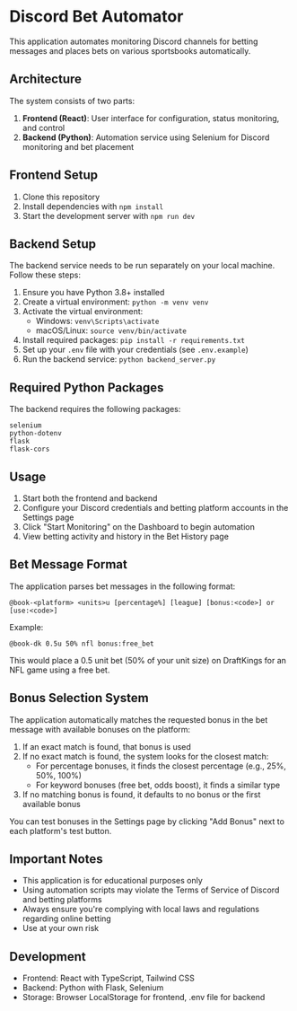
# Discord Bet Automator

This application automates monitoring Discord channels for betting messages and places bets on various sportsbooks automatically.

## Architecture

The system consists of two parts:

1. **Frontend (React)**: User interface for configuration, status monitoring, and control
2. **Backend (Python)**: Automation service using Selenium for Discord monitoring and bet placement

## Frontend Setup

1. Clone this repository
2. Install dependencies with `npm install`
3. Start the development server with `npm run dev`

## Backend Setup

The backend service needs to be run separately on your local machine. Follow these steps:

1. Ensure you have Python 3.8+ installed
2. Create a virtual environment: `python -m venv venv`
3. Activate the virtual environment:
   - Windows: `venv\Scripts\activate`
   - macOS/Linux: `source venv/bin/activate`
4. Install required packages: `pip install -r requirements.txt`
5. Set up your `.env` file with your credentials (see `.env.example`)
6. Run the backend service: `python backend_server.py`

## Required Python Packages

The backend requires the following packages:

```
selenium
python-dotenv
flask
flask-cors
```

## Usage

1. Start both the frontend and backend
2. Configure your Discord credentials and betting platform accounts in the Settings page
3. Click "Start Monitoring" on the Dashboard to begin automation
4. View betting activity and history in the Bet History page

## Bet Message Format

The application parses bet messages in the following format:

```
@book-<platform> <units>u [percentage%] [league] [bonus:<code>] or [use:<code>]
```

Example:
```
@book-dk 0.5u 50% nfl bonus:free_bet
```

This would place a 0.5 unit bet (50% of your unit size) on DraftKings for an NFL game using a free bet.

## Bonus Selection System

The application automatically matches the requested bonus in the bet message with available bonuses on the platform:

1. If an exact match is found, that bonus is used
2. If no exact match is found, the system looks for the closest match:
   - For percentage bonuses, it finds the closest percentage (e.g., 25%, 50%, 100%)
   - For keyword bonuses (free bet, odds boost), it finds a similar type
3. If no matching bonus is found, it defaults to no bonus or the first available bonus

You can test bonuses in the Settings page by clicking "Add Bonus" next to each platform's test button.

## Important Notes

- This application is for educational purposes only
- Using automation scripts may violate the Terms of Service of Discord and betting platforms
- Always ensure you're complying with local laws and regulations regarding online betting
- Use at your own risk

## Development

- Frontend: React with TypeScript, Tailwind CSS
- Backend: Python with Flask, Selenium
- Storage: Browser LocalStorage for frontend, .env file for backend
